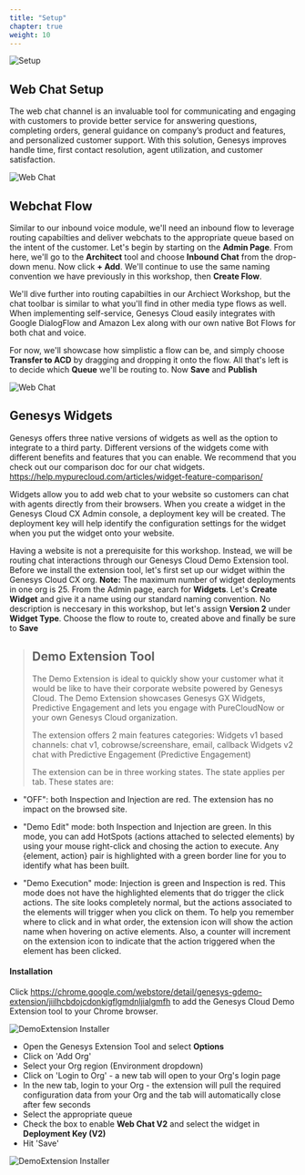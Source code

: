 ```yaml
---
title: "Setup"
chapter: true
weight: 10
---
```

![Setup](/images/Webchat1-768x300.jpg)
## Web Chat Setup

The web chat channel is an invaluable tool for communicating and engaging with customers to provide better service for answering questions, completing orders, general guidance on company’s product and features, and personalized customer support. With this solution, Genesys improves handle time, first contact resolution, agent utilization, and customer satisfaction.

![Web Chat](/images/webchat.png)

## Webchat Flow

Similar to our inbound voice module, we'll need an inbound flow to leverage routing capabilties and deliver webchats to the appropriate queue based on the intent of the customer. Let's begin by starting on the **Admin Page**. From here, we'll go to the **Architect** tool and choose **Inbound Chat** from the drop-down menu. Now click **+ Add**. We'll continue to use the same naming convention we have previously in this workshop, then **Create Flow**. 

We'll dive further into routing capabilties in our Archiect Workshop, but the chat toolbar is similar to what you'll find in other media type flows as well. When implementing self-service, Genesys Cloud easily integrates with Google DialogFlow and Amazon Lex along with our own native Bot Flows for both chat and voice. 

For now, we'll showcase how simplistic a flow can be, and simply choose **Transfer to ACD** by dragging and dropping it onto the flow. All that's left is to decide which **Queue** we'll be routing to. Now **Save** and **Publish**

![Web Chat](/images/ChatFlow1.jpg)

## Genesys Widgets

Genesys offers three native versions of widgets as well as the option to integrate to a third party. Different versions of the widgets come with different benefits and features that you can enable. We recommend that you check out our comparison doc for our chat widgets. https://help.mypurecloud.com/articles/widget-feature-comparison/

Widgets allow you to add web chat to your website so customers can chat with agents directly from their browsers. When you create a widget in the Genesys Cloud CX Admin console, a deployment key will be created. The deployment key will help identify the configuration settings for the widget when you put the widget onto your website.

Having a website is not a prerequisite for this workshop. Instead, we will be routing chat interactions through our Genesys Cloud Demo Extension tool. Before we install the extension tool, let's first set up our widget within the Genesys Cloud CX org. **Note:** The maximum number of widget deployments in one org is 25. From the Admin page, earch for **Widgets**. Let's **Create Widget** and give it a name using our standard naming convention. No description is neccesary in this workshop, but let's assign **Version 2** under **Widget Type**. Choose the flow to route to, created above and finally be sure to **Save**

>## Demo Extension Tool
>
>The Demo Extension is ideal to quickly show your customer what it would be like to have their corporate website powered by Genesys Cloud. The Demo Extension showcases Genesys GX Widgets, Predictive Engagement and lets you engage with PureCloudNow or your own Genesys Cloud organization.
>
>The extension offers 2 main features categories:
    Widgets v1 based channels: chat v1, cobrowse/screenshare, email, callback
    Widgets v2 chat with Predictive Engagement (Predictive Engagement)
>
>The extension can be in three working states. The state applies per tab. These states are:

* "OFF": both Inspection and Injection are red. The extension has no impact on the browsed site.

* "Demo Edit" mode: both Inspection and Injection are green. In this mode, you can add HotSpots (actions attached to selected elements) by using your mouse right-click and chosing the action to execute. Any {element, action} pair is highlighted with a green border line for you to identify what has been built.

* "Demo Execution" mode: Injection is green and Inspection is red. This mode does not have the highlighted elements that do trigger the click actions. The site looks completely normal, but the actions associated to the elements will trigger when you click on them. To help you remember where to click and in what order, the extension icon will show the action name when hovering on active elements. Also, a counter will increment on the extension icon to indicate that the action triggered when the element has been clicked.

#### Installation

Click https://chrome.google.com/webstore/detail/genesys-gdemo-extension/jiilhcbdojcdonkigflgmdnljialgmfh to add the Genesys Cloud Demo Extension tool to your Chrome browser. 

![DemoExtension Installer](/images/DemoExtension.jpg)

* Open the Genesys Extension Tool and select **Options**
* Click on 'Add Org'
* Select your Org region (Environment dropdown)
* Click on 'Login to Org' - a new tab will open to your Org's login page
* In the new tab, login to your Org - the extension will pull the required configuration data from your Org and the tab will automatically close after few seconds
* Select the appropriate queue
* Check the box to enable **Web Chat V2** and select the widget in **Deployment Key (V2)**
* Hit 'Save'

![DemoExtension Installer](/images/ExtensionOptions.jpg)